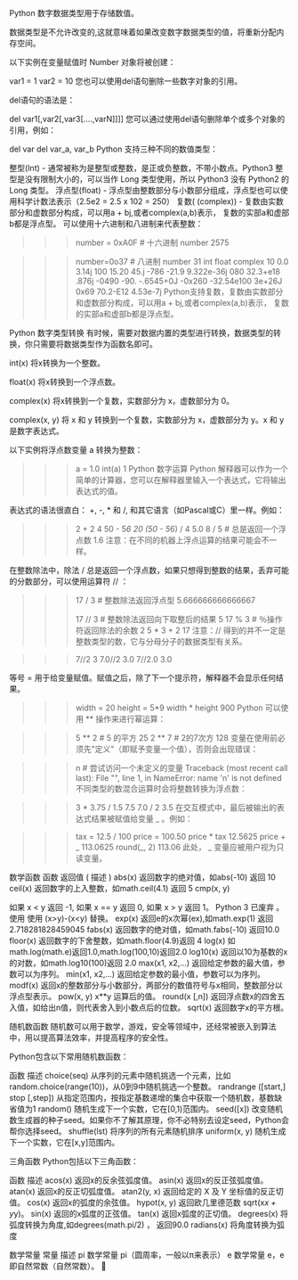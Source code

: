 Python 数字数据类型用于存储数值。

数据类型是不允许改变的,这就意味着如果改变数字数据类型的值，将重新分配内存空间。

以下实例在变量赋值时 Number 对象将被创建：

var1 = 1
var2 = 10
您也可以使用del语句删除一些数字对象的引用。

del语句的语法是：

del var1[,var2[,var3[....,varN]]]]
您可以通过使用del语句删除单个或多个对象的引用，例如：

del var
del var_a, var_b
Python 支持三种不同的数值类型：

整型(Int) - 通常被称为是整型或整数，是正或负整数，不带小数点。Python3 整型是没有限制大小的，可以当作 Long 类型使用，所以 Python3 没有 Python2 的 Long 类型。
浮点型(float) - 浮点型由整数部分与小数部分组成，浮点型也可以使用科学计数法表示（2.5e2 = 2.5 x 102 = 250）
复数( (complex)) - 复数由实数部分和虚数部分构成，可以用a + bj,或者complex(a,b)表示， 复数的实部a和虚部b都是浮点型。
可以使用十六进制和八进制来代表整数：

>>> number = 0xA0F # 十六进制
>>> number
2575

>>> number=0o37 # 八进制
>>> number
31
int	float	complex
10	0.0	3.14j
100	15.20	45.j
-786	-21.9	9.322e-36j
080	32.3+e18	.876j
-0490	-90.	-.6545+0J
-0x260	-32.54e100	3e+26J
0x69	70.2-E12	4.53e-7j
Python支持复数，复数由实数部分和虚数部分构成，可以用a + bj,或者complex(a,b)表示， 复数的实部a和虚部b都是浮点型。

Python 数字类型转换
有时候，需要对数据内置的类型进行转换，数据类型的转换，你只需要将数据类型作为函数名即可。

int(x) 将x转换为一个整数。

float(x) 将x转换到一个浮点数。

complex(x) 将x转换到一个复数，实数部分为 x，虚数部分为 0。

complex(x, y) 将 x 和 y 转换到一个复数，实数部分为 x，虚数部分为 y。x 和 y 是数字表达式。

以下实例将浮点数变量 a 转换为整数：

>>> a = 1.0
>>> int(a)
1
Python 数字运算
Python 解释器可以作为一个简单的计算器，您可以在解释器里输入一个表达式，它将输出表达式的值。

表达式的语法很直白： +, -, * 和 /, 和其它语言（如Pascal或C）里一样。例如：

>>> 2 + 2
4
>>> 50 - 5*6
20
>>> (50 - 5*6) / 4
5.0
>>> 8 / 5  # 总是返回一个浮点数
1.6
注意：在不同的机器上浮点运算的结果可能会不一样。

在整数除法中，除法 / 总是返回一个浮点数，如果只想得到整数的结果，丢弃可能的分数部分，可以使用运算符 // ：

>>> 17 / 3  # 整数除法返回浮点型
5.666666666666667
>>>
>>> 17 // 3  # 整数除法返回向下取整后的结果
5
>>> 17 % 3  # ％操作符返回除法的余数
2
>>> 5 * 3 + 2 
17
注意：// 得到的并不一定是整数类型的数，它与分母分子的数据类型有关系。

>>> 7//2
3
>>> 7.0//2
3.0
>>> 7//2.0
3.0
>>> 
等号 = 用于给变量赋值。赋值之后，除了下一个提示符，解释器不会显示任何结果。

>>> width = 20
>>> height = 5*9
>>> width * height
900
Python 可以使用 ** 操作来进行幂运算：

>>> 5 ** 2  # 5 的平方
25
>>> 2 ** 7  # 2的7次方
128
变量在使用前必须先"定义"（即赋予变量一个值），否则会出现错误：

>>> n   # 尝试访问一个未定义的变量
Traceback (most recent call last):
  File "<stdin>", line 1, in <module>
NameError: name 'n' is not defined
不同类型的数混合运算时会将整数转换为浮点数：

>>> 3 * 3.75 / 1.5
7.5
>>> 7.0 / 2
3.5
在交互模式中，最后被输出的表达式结果被赋值给变量 _ 。例如：

>>> tax = 12.5 / 100
>>> price = 100.50
>>> price * tax
12.5625
>>> price + _
113.0625
>>> round(_, 2)
113.06
此处， _ 变量应被用户视为只读变量。


数学函数
函数	返回值 ( 描述 )
abs(x)	返回数字的绝对值，如abs(-10) 返回 10
ceil(x)	返回数字的上入整数，如math.ceil(4.1) 返回 5
cmp(x, y)

如果 x < y 返回 -1, 如果 x == y 返回 0, 如果 x > y 返回 1。 Python 3 已废弃 。使用 使用 (x>y)-(x<y) 替换。
exp(x)	返回e的x次幂(ex),如math.exp(1) 返回2.718281828459045
fabs(x)	返回数字的绝对值，如math.fabs(-10) 返回10.0
floor(x)	返回数字的下舍整数，如math.floor(4.9)返回 4
log(x)	如math.log(math.e)返回1.0,math.log(100,10)返回2.0
log10(x)	返回以10为基数的x的对数，如math.log10(100)返回 2.0
max(x1, x2,...)	返回给定参数的最大值，参数可以为序列。
min(x1, x2,...)	返回给定参数的最小值，参数可以为序列。
modf(x)	返回x的整数部分与小数部分，两部分的数值符号与x相同，整数部分以浮点型表示。
pow(x, y)	x**y 运算后的值。
round(x [,n])	返回浮点数x的四舍五入值，如给出n值，则代表舍入到小数点后的位数。
sqrt(x)	返回数字x的平方根。

随机数函数
随机数可以用于数学，游戏，安全等领域中，还经常被嵌入到算法中，用以提高算法效率，并提高程序的安全性。

Python包含以下常用随机数函数：

函数	描述
choice(seq)	从序列的元素中随机挑选一个元素，比如random.choice(range(10))，从0到9中随机挑选一个整数。
randrange ([start,] stop [,step])	从指定范围内，按指定基数递增的集合中获取一个随机数，基数缺省值为1
random()	随机生成下一个实数，它在[0,1)范围内。
seed([x])	改变随机数生成器的种子seed。如果你不了解其原理，你不必特别去设定seed，Python会帮你选择seed。
shuffle(lst)	将序列的所有元素随机排序
uniform(x, y)	随机生成下一个实数，它在[x,y]范围内。

三角函数
Python包括以下三角函数：

函数	描述
acos(x)	返回x的反余弦弧度值。
asin(x)	返回x的反正弦弧度值。
atan(x)	返回x的反正切弧度值。
atan2(y, x)	返回给定的 X 及 Y 坐标值的反正切值。
cos(x)	返回x的弧度的余弦值。
hypot(x, y)	返回欧几里德范数 sqrt(x*x + y*y)。
sin(x)	返回的x弧度的正弦值。
tan(x)	返回x弧度的正切值。
degrees(x)	将弧度转换为角度,如degrees(math.pi/2) ， 返回90.0
radians(x)	将角度转换为弧度

数学常量
常量	描述
pi	数学常量 pi（圆周率，一般以π来表示）
e	数学常量 e，e即自然常数（自然常数）。
